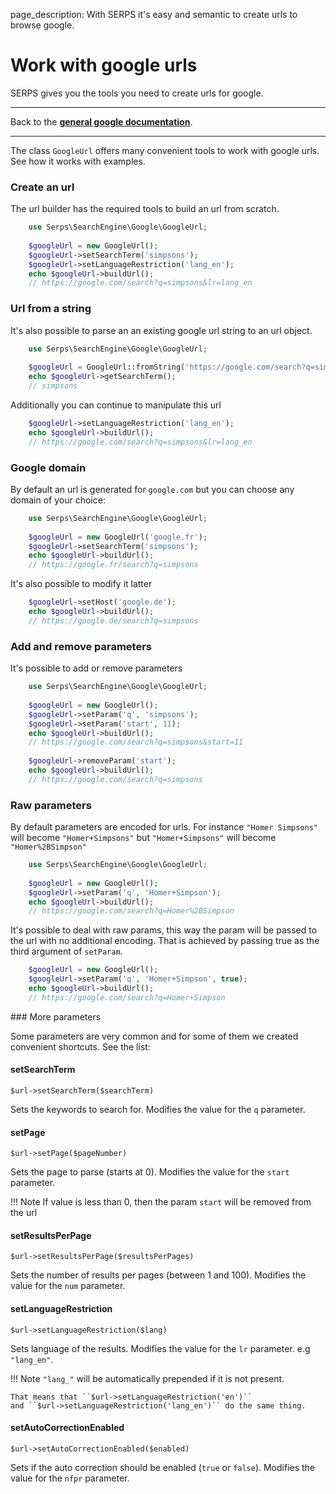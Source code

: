 page_description: With SERPS it's easy and semantic to create urls to browse google.

Work with google urls
=====================

SERPS gives you the tools you need to create urls for google.

---

Back to the [**general google documentation**](../google.md).

---


The class ``GoogleUrl`` offers many convenient tools to work with google urls. See how it works with examples.

### Create an url

The url builder has the required tools to build an url from scratch.

```php
    use Serps\SearchEngine\Google\GoogleUrl;
    
    $googleUrl = new GoogleUrl();
    $googleUrl->setSearchTerm('simpsons');
    $googleUrl->setLanguageRestriction('lang_en');
    echo $googleUrl->buildUrl();
    // https://google.com/search?q=simpsons&lr=lang_en
```

### Url from a string

It's also possible to parse an an existing google url string to an url object.

```php
    use Serps\SearchEngine\Google\GoogleUrl;
    
    $googleUrl = GoogleUrl::fromString('https://google.com/search?q=simpsons');
    echo $googleUrl->getSearchTerm();
    // simpsons
```

Additionally you can continue to manipulate this url

```php
    $googleUrl->setLanguageRestriction('lang_en');
    echo $googleUrl->buildUrl();
    // https://google.com/search?q=simpsons&lr=lang_en
```



### Google domain

By default an url is generated for ``google.com`` but you can choose any domain of your choice:

```php
    use Serps\SearchEngine\Google\GoogleUrl;
    
    $googleUrl = new GoogleUrl('google.fr');
    $googleUrl->setSearchTerm('simpsons');
    echo $googleUrl->buildUrl();
    // https://google.fr/search?q=simpsons
```

It's also possible to modify it latter

```php
    $googleUrl->setHost('google.de');
    echo $googleUrl->buildUrl();
    // https://google.de/search?q=simpsons
```

### Add and remove parameters

It's possible to add or remove parameters

```php
    use Serps\SearchEngine\Google\GoogleUrl;
    
    $googleUrl = new GoogleUrl();
    $googleUrl->setParam('q', 'simpsons');
    $googleUrl->setParam('start', 11);
    echo $googleUrl->buildUrl();
    // https://google.com/search?q=simpsons&start=11
    
    $googleUrl->removeParam('start');
    echo $googleUrl->buildUrl();
    // https://google.com/search?q=simpsons
```

### Raw parameters

By default parameters are encoded for urls. For instance ``"Homer Simpsons"`` will become ``"Homer+Simpsons"``
but ``"Homer+Simpsons"`` will become ``"Homer%2BSimpson"``

```php
    use Serps\SearchEngine\Google\GoogleUrl;
    
    $googleUrl = new GoogleUrl();
    $googleUrl->setParam('q', 'Homer+Simpson');
    echo $googleUrl->buildUrl();
    // https://google.com/search?q=Homer%2BSimpson
```
 
It's possible to deal with raw params, this way the param will be passed to the url with no additional encoding. 
That is achieved by passing true as the third argument of ``setParam``.

```php
    $googleUrl = new GoogleUrl();
    $googleUrl->setParam('q', 'Homer+Simpson', true);
    echo $googleUrl->buildUrl();
    // https://google.com/search?q=Homer+Simpson
```

### More parameters 

Some parameters are very common and for some of them we created convenient shortcuts. See the list:

#### setSearchTerm

``$url->setSearchTerm($searchTerm)``

Sets the keywords to search for. Modifies the value for the ``q`` parameter.

#### setPage

``$url->setPage($pageNumber)``

Sets the page to parse (starts at 0). Modifies the value for the ``start`` parameter.

!!! Note
    If value is less than 0, then the param ``start`` will be removed from the url

#### setResultsPerPage

``$url->setResultsPerPage($resultsPerPages)``

Sets the number of results per pages (between 1 and 100). Modifies the value for the ``num`` parameter.


#### setLanguageRestriction

``$url->setLanguageRestriction($lang)``

Sets language of the results. Modifies the value for the ``lr`` parameter. e.g  ``"lang_en"``. 

!!! Note
    ``"lang_"`` will be automatically prepended if it is not present. 
    
    That means that ``$url->setLanguageRestriction('en')``
    and ``$url->setLanguageRestriction('lang_en')`` do the same thing.

#### setAutoCorrectionEnabled

``$url->setAutoCorrectionEnabled($enabled)``

Sets if the auto correction should be enabled (``true`` or ``false``). Modifies the value for the ``nfpr`` parameter.
